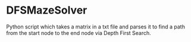 # DFSMazeSolver
Python script which takes a matrix in a txt file and parses it to find a path from the start node to the end node via Depth First Search.
